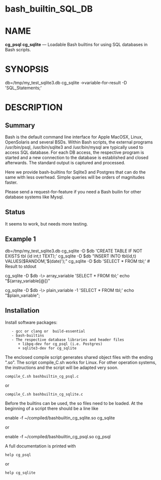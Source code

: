 # bash_builtin_SQL_DB

NAME
====

**cg_psql**  **cg_sqlite** — Loadable Bash builtins for using SQL databases in Bash scripts.

SYNOPSIS
========


  db=/tmp/my_test_sqlite3.db
  cg_sqlite  -\>variable-for-result  -D <database file>  'SQL_Statements;'




DESCRIPTION
===========

## Summary

Bash is the default command line interface for Apple MacOSX, Linux, OpenSolaris and several BSDs.
Within Bash scripts, the external programs /usr/bin/psql, /usr/bin/sqlite3 and /usr/bin/mysql are
typically used to access SQL database.  For each DB access, the respective  program is started and a new
connection to the database is established and  closed afterwards.  The standard output is captured and processed.

Here we provide bash-builtins for Sqlite3 and Postgres that can do the same with less overhead.
Simple queries will be orders of magnitudes  faster.

Please send a request-for-feature if you need a Bash builin for other database systems like Mysql.

## Status

It seems to work, but needs more testing.


## Example 1


  db=/tmp/my_test_sqlite3.db
  cg_sqlite  -D $db  'CREATE TABLE IF NOT EXISTS tbl (id int,t TEXT);'
  cg_sqlite  -D $db  "INSERT INTO tbl(id,t) VALUES($RANDOM,'$(date)');"
  cg_sqlite  -D $db  'SELECT * FROM tbl;'  # Result to stdout

  cg_sqlite  -D $db  -\> array_variable 'SELECT * FROM tbl;'
  echo "${array_variable[@]}"

  cg_sqlite  -D $db  -\> plain_variable -1  'SELECT * FROM tbl;'
  echo "$plain_variable";



## Installation

Install  software packages:

       - gcc or clang or  build-essential
       - bash-builtins
       - The respective database libraries and header files
          + libpq-dev for cg_psql (i.e. Postgres)
          + sqlite3-dev for cg_sqlite



The enclosed compile script generates shared object files with the ending ".so".
The script compile_C.sh  works for Linux. For other operation systems, the instructions and the script will  be adapted very soon.


    compile_C.sh bashbuiltin_cg_psql.c

or

    compile_C.sh bashbuiltin_cg_sqlite.c


Before the builtins can be used, the so files  need to be loaded.
At the beginning of a script there should be a line like

  enable -f ~/compiled/bashbuiltin_cg_sqlite.so   cg_sqlite

or

  enable -f ~/compiled/bashbuiltin_cg_psql.so   cg_psql


A full documentation is printed with

    help cg_psql

or

    help cg_sqlite
